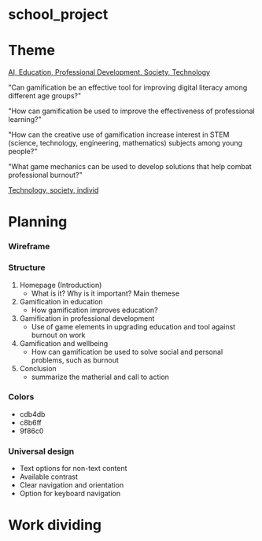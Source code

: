# school_project

# Theme

<u>AI, Education, Professional Development, Society, Technology</u>

"Can gamification be an effective tool for improving digital literacy among different age groups?"

"How can gamification be used to improve the effectiveness of professional learning?"

"How can the creative use of gamification increase interest in STEM (science, technology, engineering, mathematics) subjects among young people?"

"What game mechanics can be used to develop solutions that help combat professional burnout?"

<u>Technology, society, individ</u>

[]()
[]()
[]()
[]()

# Planning

### Wireframe

### Structure
1. Homepage (Introduction)
    - What is it? Why is it important? Main themese
2. Gamification in education
    - How gamification improves education?
3. Gamification in professional development
    - Use of game elements in upgrading education and tool against burnout on work
4. Gamification and wellbeing
    - How can gamification be used to solve social and personal problems, such as burnout
5. Conclusion
    - summarize the matherial and call to action

### Colors
- cdb4db
- c8b6ff
- 9f86c0

### Universal design
- Text options for non-text content
- Available contrast
- Clear navigation and orientation
- Option for keyboard navigation

# Work dividing
